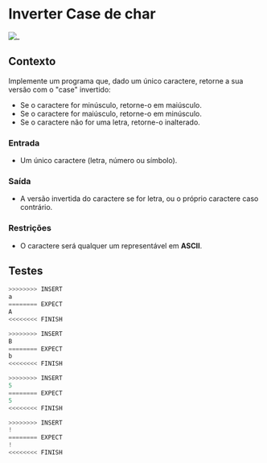 # Inverter Case de char

![_](cover.jpg)

## Contexto

Implemente um programa que, dado um único caractere, retorne a sua versão com o "case" invertido:

- Se o caractere for minúsculo, retorne-o em maiúsculo.
- Se o caractere for maiúsculo, retorne-o em minúsculo.
- Se o caractere não for uma letra, retorne-o inalterado.

### Entrada

- Um único caractere (letra, número ou símbolo).

### Saída

- A versão invertida do caractere se for letra, ou o próprio caractere caso contrário.

### Restrições

- O caractere será qualquer um representável em **ASCII**.

## Testes

```py
>>>>>>>> INSERT
a
======== EXPECT
A
<<<<<<<< FINISH
```

```py
>>>>>>>> INSERT
B
======== EXPECT
b
<<<<<<<< FINISH
```

```py
>>>>>>>> INSERT
5
======== EXPECT
5
<<<<<<<< FINISH
```

```py
>>>>>>>> INSERT
!
======== EXPECT
!
<<<<<<<< FINISH
```

